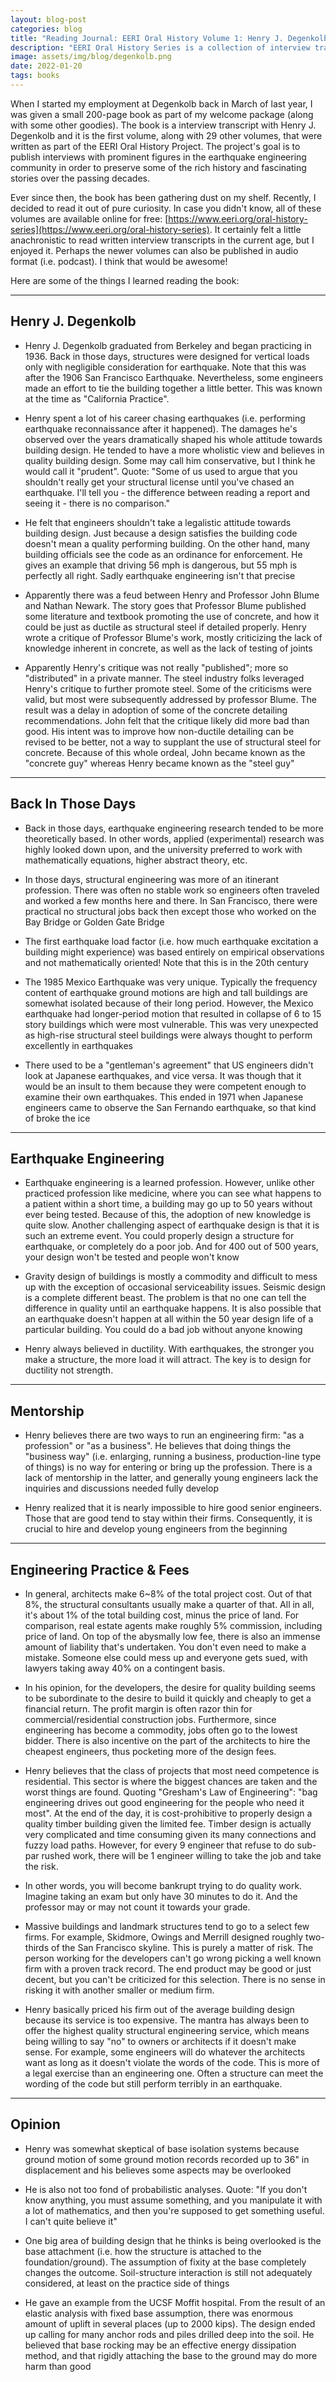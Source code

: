 ```yaml
---
layout: blog-post
categories: blog
title: "Reading Journal: EERI Oral History Volume 1: Henry J. Degenkolb"
description: "EERI Oral History Series is a collection of interview transcripts, each from a seminal figure in the earthquake engineering community"
image: assets/img/blog/degenkolb.png
date: 2022-01-20
tags: books
---
```


When I started my employment at Degenkolb back in March of last year, I was given a small 200-page book as part of my welcome package (along with some other goodies). The book is a interview transcript with Henry J. Degenkolb and it is the first volume, along with 29 other volumes, that were written as part of the EERI Oral History Project. The project's goal is to publish interviews with prominent figures in the earthquake engineering community in order to preserve some of the rich history and fascinating stories over the passing decades.

Ever since then, the book has been gathering dust on my shelf. Recently, I decided to read it out of pure curiosity. In case you didn't know, all of these volumes are available online for free: [https://www.eeri.org/oral-history-series](https://www.eeri.org/oral-history-series). It certainly felt a little anachronistic to read written interview transcripts in the current age, but I enjoyed it. Perhaps the newer volumes can also be published in audio format (i.e. podcast). I think that would be awesome!

Here are some of the things I learned reading the book:


<hr>

## Henry J. Degenkolb

* Henry J. Degenkolb graduated from Berkeley and began practicing in 1936. Back in those days, structures were designed for vertical loads only with negligible consideration for earthquake. Note that this was after the 1906 San Francisco Earthquake. Nevertheless, some engineers made an effort to tie the building together a little better. This was known at the time as "California Practice".

* Henry spent a lot of his career chasing earthquakes (i.e. performing earthquake reconnaissance after it happened). The damages he's observed over the years dramatically shaped his whole attitude towards building design. He tended to have a more wholistic view and believes in quality building design. Some may call him conservative, but I think he would call it "prudent". Quote: "Some of us used to argue that you shouldn't really get your structural license until you've chased an earthquake. I'll tell you - the difference between reading a report and seeing it - there is no comparison."

* He felt that engineers shouldn't take a legalistic attitude towards building design. Just because a design satisfies the building code doesn't mean a quality performing building. On the other hand, many building officials see the code as an ordinance for enforcement. He gives an example that driving 56 mph is dangerous, but 55 mph is perfectly all right. Sadly earthquake engineering isn't that precise

* Apparently there was a feud between Henry and Professor John Blume and Nathan Newark. The story goes that Professor Blume published some literature and textbook promoting the use of concrete, and how it could be just as ductile as structural steel if detailed properly. Henry wrote a critique of Professor Blume's work, mostly criticizing the lack of knowledge inherent in concrete, as well as the lack of testing of joints

* Apparently Henry's critique was not really "published"; more so "distributed" in a private manner. The steel industry folks leveraged Henry's critique to further promote steel. Some of the criticisms were valid, but most were subsequently addressed by professor Blume. The result was a delay in adoption of some of the concrete detailing recommendations. John felt that the critique likely did more bad than good. His intent was to improve how non-ductile detailing can be revised to be better, not a way to supplant the use of structural steel for concrete. Because of this whole ordeal, John became known as the "concrete guy" whereas Henry became known as the "steel guy"



<hr>

## Back In Those Days

* Back in those days, earthquake engineering research tended to be more theoretically based. In other words, applied (experimental) research was highly looked down upon, and the university preferred to work with mathematically equations, higher abstract theory, etc.

* In those days, structural engineering was more of an itinerant profession. There was often no stable work so engineers often traveled and worked a few months here and there. In San Francisco, there were practical no structural jobs back then except those who worked on the Bay Bridge or Golden Gate Bridge

* The first earthquake load factor (i.e. how much earthquake excitation a building might experience) was based entirely on empirical observations and not mathematically oriented! Note that this is in the 20th century

* The 1985 Mexico Earthquake was very unique. Typically the frequency content of earthquake ground motions are high and tall buildings are somewhat isolated because of their long period. However, the Mexico earthquake had longer-period motion that resulted in collapse of 6 to 15 story buildings which were most vulnerable. This was very unexpected as high-rise structural steel buildings were always thought to perform excellently in earthquakes

* There used to be a "gentleman's agreement" that US engineers didn't look at Japanese earthquakes, and vice versa. It was though that it would be an insult to them because they were competent enough to examine their own earthquakes. This ended in 1971 when Japanese engineers came to observe the San Fernando earthquake, so that kind of broke the ice


<hr>

## Earthquake Engineering

* Earthquake engineering is a learned profession. However, unlike other practiced profession like medicine, where you can see what happens to a patient within a short time, a building may go up to 50 years without ever being tested. Because of this, the adoption of new knowledge is quite slow. Another challenging aspect of earthquake design is that it is such an extreme event. You could properly design a structure for earthquake, or completely do a poor job. And for 400 out of 500 years, your design won't be tested and people won't know

* Gravity design of buildings is mostly a commodity and difficult to mess up with the exception of occasional serviceability issues. Seismic design is a complete different beast. The problem is that no one can tell the difference in quality until an earthquake happens. It is also possible that an earthquake doesn't happen at all within the 50 year design life of a particular building. You could do a bad job without anyone knowing

* Henry always believed in ductility. With earthquakes, the stronger you make a structure, the more load it will attract. The key is to design for ductility not strength.


<hr>

## Mentorship

* Henry believes there are two ways to run an engineering firm: "as a profession" or "as a business". He believes that doing things the "business way" (i.e. enlarging, running a business, production-line type of things) is no way for entering or bring up the profession. There is a lack of mentorship in the latter, and generally young engineers lack the inquiries and discussions needed fully develop

* Henry realized that it is nearly impossible to hire good senior engineers. Those that are good tend to stay within their firms. Consequently, it is crucial to hire and develop young engineers from the beginning


<hr>

## Engineering Practice & Fees

* In general, architects make 6~8% of the total project cost. Out of that 8%, the structural consultants usually make a quarter of that. All in all, it's about 1% of the total building cost, minus the price of land. For comparison, real estate agents make roughly 5% commission, including price of land. On top of the abysmally low fee, there is also an immense amount of liability that's undertaken. You don't even need to make a mistake. Someone else could mess up and everyone gets sued, with lawyers taking away 40% on a contingent basis. 

* In his opinion, for the developers, the desire for quality building seems to be subordinate to the desire to build it quickly and cheaply to get a financial return. The profit margin is often razor thin for commercial/residential construction jobs. Furthermore, since engineering has become a commodity, jobs often go to the lowest bidder. There is also incentive on the part of the architects to hire the cheapest engineers, thus pocketing more of the design fees. 


* Henry believes that the class of projects that most need competence is residential. This sector is where the biggest chances are taken and the worst things are found. Quoting "Gresham's Law of Engineering": "bag engineering drives out good engineering for the people who need it most". At the end of the day, it is cost-prohibitive to properly design a quality timber building given the limited fee. Timber design is actually very complicated and time consuming given its many connections and fuzzy load paths. However, for every 9 engineer that refuse to do sub-par rushed work, there will be 1 engineer willing to take the job and take the risk.

* In other words, you will become bankrupt trying to do quality work. Imagine taking an exam but only have 30 minutes to do it. And the professor may or may not count it towards your grade.

* Massive buildings and landmark structures tend to go to a select few firms. For example, Skidmore, Owings and Merrill designed roughly two-thirds of the San Francisco skyline. This is purely a matter of risk. The person working for the developers can't go wrong picking a well known firm with a proven track record. The end product may be good or just decent, but you can't be criticized for this selection. There is no sense in risking it with another smaller or medium firm.


* Henry basically priced his firm out of the average building design because its service is too expensive. The mantra has always been to offer the highest quality structural engineering service, which means being willing to say "no" to owners or architects if it doesn't make sense. For example, some engineers will do whatever the architects want as long as it doesn't violate the words of the code. This is more of a legal exercise than an engineering one. Often a structure can meet the wording of the code but still perform terribly in an earthquake.


<hr>

## Opinion

* Henry was somewhat skeptical of base isolation systems because ground motion of some ground motion records recorded up to 36" in displacement and his believes some aspects may be overlooked

* He is also not too fond of probabilistic analyses. Quote: "If you don't know anything, you must assume something, and you manipulate it with a lot of mathematics, and then you're supposed to get something useful. I can't quite believe it"

* One big area of building design that he thinks is being overlooked is the base attachment (i.e. how the structure is attached to the foundation/ground). The assumption of fixity at the base completely changes the outcome. Soil-structure interaction is still not adequately considered, at least on the practice side of things

* He gave an example from the UCSF Moffit hospital. From the result of an elastic analysis with fixed base assumption, there was enormous amount of uplift in several places (up to 2000 kips). The design ended up calling for many anchor rods and piles drilled deep into the soil. He believed that base rocking may be an effective energy dissipation method, and that rigidly attaching the base to the ground may do more harm than good


